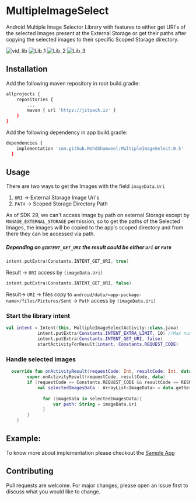 # MultipleImageSelect
Android Multiple Image Selector Library with features to either get URI's of the selected Images present at the External Storage or get their paths after copying the selected images to their specific Scoped Storage directory.

![vid_lib](https://user-images.githubusercontent.com/34341190/132176148-e5552ce2-0232-4f8f-b162-82934d0b0a85.gif)
![Lib_1](https://user-images.githubusercontent.com/34341190/132170626-0ae28065-185c-4b8a-9b4f-d763774fdd91.jpg)
![Lib_2](https://user-images.githubusercontent.com/34341190/132170691-7841face-7d15-4341-8ff6-762ab2bc7808.jpg)
![Lib_3](https://user-images.githubusercontent.com/34341190/132170746-88c06c0b-9e9d-470a-8abd-041b7deeec4b.jpg)

## Installation

Add the following maven repository in root build.gradle:

```bash
allprojects {
    repositories {
        ...
        maven { url 'https://jitpack.io' }
    }
}
```

Add the following dependency in app build.gradle:

```bash
dependencies {
	implementation 'com.github.MohdShamweel:MultipleImageSelect:0.5'
  }
```

## Usage

There are two ways to get the Images with the field `imageData.Uri`
1. `URI` -> External Storage Image Uri's
2. `PATH` -> Scoped Storage Directory Path

As of SDK 29, we can't access image by path on external Storage except by `MANAGE_EXTERNAL_STORAGE` permission, so to get the paths of the Selected Images, the images will be copied to the app's scoped directory and from there they can be accessed via path.



##### Depending on `@INTENT_GET_URI` the result could be either `Uri` or `Path`

````kotlin
intent.putExtra(Constants.INTENT_GET_URI, true)
````
Result -> `URI` access by `(imageData.Uri)`


````kotlin
intent.putExtra(Constants.INTENT_GET_URI, false) 
````
Result-> `URI` -> files copy to `android/data/<app-package-name>/files/Pictures/Sent` -> `Path` access by `(imageData.Uri)`


### Start the library intent

````kotlin
val intent = Intent(this, MultipleImageSelectActivity::class.java)
            intent.putExtra(Constants.INTENT_EXTRA_LIMIT, 10) //Max number of Images that can be selected
            intent.putExtra(Constants.INTENT_GET_URI, false)
            startActivityForResult(intent, Constants.REQUEST_CODE)
````

### Handle selected images
````kotlin
  override fun onActivityResult(requestCode: Int, resultCode: Int, data: Intent?) {
        super.onActivityResult(requestCode, resultCode, data)
        if (requestCode == Constants.REQUEST_CODE && resultCode == RESULT_OK && data != null){
            val selectedImagesData : ArrayList<ImageData> = data.getSerializableExtra(Constants.INTENT_EXTRA_IMAGES) as ArrayList<ImageData>
          
              for (imageData in selectedImagesData){
                  var path: String = imageData.Uri
              }       
        }
    }
````

## Example:
To know more about implementation please checkout the [Sample App](https://github.com/MohdShamweel/MultipleImageSelect/tree/main/app)

## Contributing
Pull requests are welcome. For major changes, please open an issue first to discuss what you would like to change.


